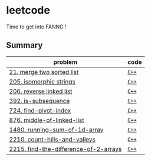 # leetcode
Time to get into FANNG !

## Summary
| problem                                                                                                   | code                                               |
|-----------------------------------------------------------------------------------------------------------|----------------------------------------------------|
| [21. merge two sorted list](https://leetcode.com/problems/merge-two-sorted-lists)                         | [`C++`](cpp/21-merge-two-sorted-lists/)            |
| [205. isomorphic strings](https://leetcode.com/problems/isomorphic-strings/)                              | [`C++`](cpp/205-isomorphic-strings/)               |
| [206. reverse linked list](https://leetcode.com/problems/reverse-linked-list/)                            | [`C++`](cpp/206-reverse-linked-list/)              |
| [392. is-subsequence](https://leetcode.com/problems/is-subsequence/)                                      | [`C++`](cpp/392-is-subsequence/)                   |
| [724. find-pivot-index](https://leetcode.com/problems/find-pivot-index/)                                  | [`C++`](cpp/724-find-pivot-index/)                 |
| [876. middle-of-linked-list](https://leetcode.com/problems/middle-of-the-linked-list/)                    | [`C++`](cpp/876-middle-of-linked-list/)            |
| [1480. running-sum-of-1d-array](https://leetcode.com/problems/running-sum-of-1d-array/)                   | [`C++`](cpp/1480-running-sum-of-1d-array/)         |
| [2210. count-hills-and-valleys](https://leetcode.com/problems/count-hills-and-valleys-in-an-array/)       | [`C++`](cpp/2210-count-hills-and-valleys/)         |
| [2215. find-the-difference-of-2-arrays](https://leetcode.com/problems/find-the-difference-of-two-arrays/) | [`C++`](cpp/2215-find-the-difference-of-2-arrays/) |
